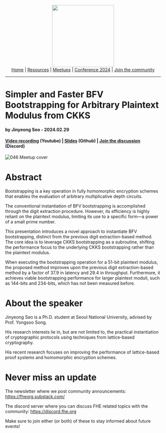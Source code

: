 <!-- Main header navigation -->
<p align="center">
  <img width="200" src="https://user-images.githubusercontent.com/5758427/180978488-db825482-5a58-4c7c-9589-c494a6f0be04.png"><br/>
  <a href="https://fhe-org.github.io">Home</a> | <a href="https://fhe-org.github.io/resources">Resources</a> | <a href="https://fhe-org.github.io/meetups/">Meetups</a> | <a href="https://fhe-org.github.io/conferences/conference-2024/">Conference 2024</a> | <a href="https://fhe-org.github.io/community">Join the community</a>
</p>
<hr/>
<!-- /Main header navigation -->


# Simpler and Faster BFV Bootstrapping for Arbitrary Plaintext Modulus from CKKS
#### by Jinyeong Seo - 2024.02.29
#### <a href="https://www.youtube.com/watch?v=gsvGir-j128&list=PLnbmMskCVh1chnSM8Jjy6Nk3IH6fpn7MM&index=1">Video recording</a> (Youtube) | <a href="https://github.com/FHE-org/fhe-org.github.io/files/14463350/_FHE_org_Simpler_BFV_Bootstrapping.pdf">Slides</a> (Github) | <a href="https://discord.fhe.org">Join the discussion</a> (Discord)

![046 Meetup cover](https://github.com/FHE-org/fhe-org.github.io/assets/37557436/3f8ba745-6b3b-436c-9c18-913a53eb87c0)


# Abstract

Bootstrapping is a key operation in fully homomorphic encryption schemes that enables the evaluation of arbitrary multiplicative depth circuits.

The conventional instantiation of BFV bootstrapping is accomplished through the digit extraction procedure. However, its efficiency is highly reliant on the plaintext modulus, limiting its use to a specific form—a power of a small prime number.

This presentation introduces a novel approach to instantiate BFV bootstrapping, distinct from the previous digit extraction-based method. The core idea is to leverage CKKS bootstrapping as a subroutine, shifting the performance focus to the underlying CKKS bootstrapping rather than the plaintext modulus.

When executing the bootstrapping operation for a 51-bit plaintext modulus, the proposed method improves upon the previous digit extraction-based method by a factor of 37.9 in latency and 29.4 in throughput. Furthermore, it achieves viable bootstrapping performance for larger plaintext moduli, such as 144-bits and 234-bits, which has not been measured before.


# About the speaker

Jinyeong Seo is a Ph.D. student at Seoul National University, advised by Prof. Yongsoo Song.

His research interests lie in, but are not limited to, the practical instantiation of cryptographic protocols using techniques from lattice-based cryptography.

His recent research focuses on improving the performance of lattice-based proof systems and homomorphic encryption schemes.


# Never miss an update

The newsletter where we post community announcements: https://fheorg.substack.com/

The discord server where you can discuss FHE related topics with the community: https://discord.fhe.org

Make sure to join either (or both) of these to stay informed about future events!
